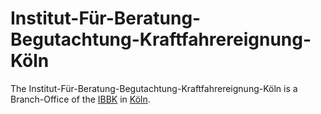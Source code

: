 # Institut-Für-Beratung-Begutachtung-Kraftfahrereignung-Köln

The Institut-Für-Beratung-Begutachtung-Kraftfahrereignung-Köln is a Branch-Office of the [IBBK](240000005.md) in [Köln](140000026.md).